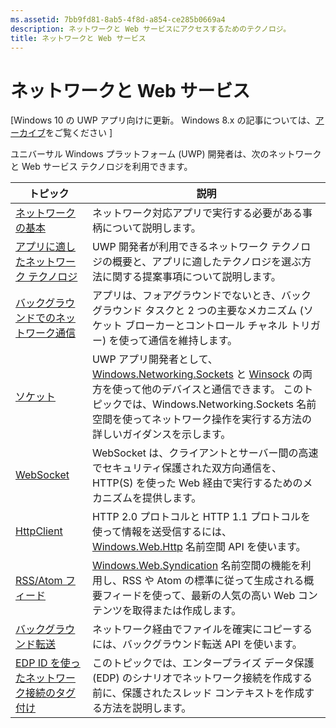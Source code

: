 ```yaml
---
ms.assetid: 7bb9fd81-8ab5-4f8d-a854-ce285b0669a4
description: ネットワークと Web サービスにアクセスするためのテクノロジ。
title: ネットワークと Web サービス
---
```


# ネットワークと Web サービス

\[Windows 10 の UWP アプリ向けに更新。 Windows 8.x の記事については、[アーカイブ](http://go.microsoft.com/fwlink/p/?linkid=619132)をご覧ください \]

ユニバーサル Windows プラットフォーム (UWP) 開発者は、次のネットワークと Web サービス テクノロジを利用できます。

| トピック                                                                                   | 説明                                                                      |
|-----------------------------------------------------------------------------------------|----------------------------------------------------------------------------------|
| [ネットワークの基本](networking-basics.md)                                               | ネットワーク対応アプリで実行する必要がある事柄について説明します。                     |
| [アプリに適したネットワーク テクノロジ](which-networking-technology.md)                          | UWP 開発者が利用できるネットワーク テクノロジの概要と、アプリに適したテクノロジを選ぶ方法に関する提案事項について説明します。               |
| [バックグラウンドでのネットワーク通信](network-communications-in-the-background.md) | アプリは、フォアグラウンドでないとき、バックグラウンド タスクと 2 つの主要なメカニズム (ソケット ブローカーとコントロール チャネル トリガー) を使って通信を維持します。                  |
| [ソケット](sockets.md)                                                                   | UWP アプリ開発者として、[Windows.Networking.Sockets](https://msdn.microsoft.com/en-us/library/windows/apps/xaml/windows.networking.sockets.aspx) と [Winsock](https://msdn.microsoft.com/library/windows/desktop/ms737523) の両方を使って他のデバイスと通信できます。 このトピックでは、Windows.Networking.Sockets 名前空間を使ってネットワーク操作を実行する方法の詳しいガイダンスを示します。 |
| [WebSocket](websockets.md)                                                             | WebSocket は、クライアントとサーバー間の高速でセキュリティ保護された双方向通信を、HTTP(S) を使った Web 経由で実行するためのメカニズムを提供します。                 |
| [HttpClient](httpclient.md)                                                             | HTTP 2.0 プロトコルと HTTP 1.1 プロトコルを使って情報を送受信するには、[Windows.Web.Http](https://msdn.microsoft.com/library/windows/apps/dn279692) 名前空間 API を使います。             |
| [RSS/Atom フィード](web-feeds.md)                                                          | [Windows.Web.Syndication](https://msdn.microsoft.com/library/windows/apps/br243632) 名前空間の機能を利用し、RSS や Atom の標準に従って生成される概要フィードを使って、最新の人気の高い Web コンテンツを取得または作成します。                   |
| [バックグラウンド転送](background-transfers.md)                                         | ネットワーク経由でファイルを確実にコピーするには、バックグラウンド転送 API を使います。           |
| [EDP ID を使ったネットワーク接続のタグ付け](tagging_network_connections_with_edp_identity.md) | このトピックでは、エンタープライズ データ保護 (EDP) のシナリオでネットワーク接続を作成する前に、保護されたスレッド コンテキストを作成する方法を説明します。 |

<!--HONumber=Mar16_HO5-->


